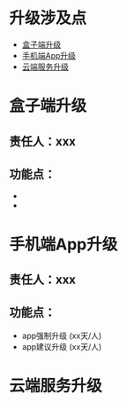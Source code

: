 # 升级涉及点
- [盒子端升级](#盒子端升级)
- [手机端App升级](#手机端App升级)
- [云端服务升级](#云端服务升级)


# 盒子端升级
## 责任人：xxx
## 功能点：
* 
*


# 手机端App升级



## 责任人：xxx
## 功能点：
* app强制升级 (xx天/人)
* app建议升级 (xx天/人)




# 云端服务升级
